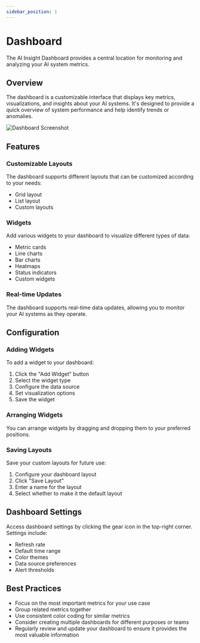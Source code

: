 ```yaml
---
sidebar_position: 1
---
```


# Dashboard

The AI Insight Dashboard provides a central location for monitoring and analyzing your AI system metrics.

## Overview

The dashboard is a customizable interface that displays key metrics, visualizations, and insights about your AI systems. It's designed to provide a quick overview of system performance and help identify trends or anomalies.

![Dashboard Screenshot](https://via.placeholder.com/800x400?text=AI+Insight+Dashboard)

## Features

### Customizable Layouts

The dashboard supports different layouts that can be customized according to your needs:

- Grid layout
- List layout
- Custom layouts

### Widgets

Add various widgets to your dashboard to visualize different types of data:

- Metric cards
- Line charts
- Bar charts
- Heatmaps
- Status indicators
- Custom widgets

### Real-time Updates

The dashboard supports real-time data updates, allowing you to monitor your AI systems as they operate.

## Configuration

### Adding Widgets

To add a widget to your dashboard:

1. Click the "Add Widget" button
2. Select the widget type
3. Configure the data source
4. Set visualization options
5. Save the widget

### Arranging Widgets

You can arrange widgets by dragging and dropping them to your preferred positions.

### Saving Layouts

Save your custom layouts for future use:

1. Configure your dashboard layout
2. Click "Save Layout"
3. Enter a name for the layout
4. Select whether to make it the default layout

## Dashboard Settings

Access dashboard settings by clicking the gear icon in the top-right corner. Settings include:

- Refresh rate
- Default time range
- Color themes
- Data source preferences
- Alert thresholds

## Best Practices

- Focus on the most important metrics for your use case
- Group related metrics together
- Use consistent color coding for similar metrics
- Consider creating multiple dashboards for different purposes or teams
- Regularly review and update your dashboard to ensure it provides the most valuable information
